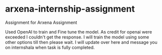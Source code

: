 # arxena-internship-assignment
Assignment for Arxena Assignment

Used OpenAI to train and Fine tune the model.
As credit for openai were exceeded I couldn't get the response.
I will train the model using some other options till then please wait.
I will update over here and message you on internshala when task is fully completed.

